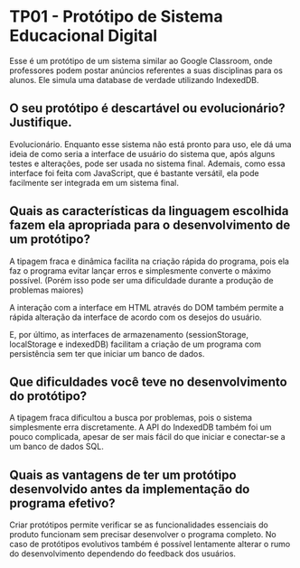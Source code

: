 # TP01 - Protótipo de Sistema Educacional Digital
Esse é um protótipo de um sistema similar ao Google Classroom, onde professores podem postar anúncios referentes a suas disciplinas para os alunos. Ele simula uma database de verdade utilizando IndexedDB.

## O seu protótipo é descartável ou evolucionário? Justifique.
Evolucionário. Enquanto esse sistema não está pronto para uso, ele dá uma ideia de como seria a interface de usuário do sistema que, após alguns testes e alterações, pode ser usada no sistema final. Ademais, como essa interface foi feita com JavaScript, que é bastante versátil, ela pode facilmente ser integrada em um sistema final.

## Quais as características da linguagem escolhida fazem ela apropriada para o desenvolvimento de um protótipo?
A tipagem fraca e dinâmica facilita na criação rápida do programa, pois ela faz o programa evitar lançar erros e simplesmente converte o máximo possível. (Porém isso pode ser uma dificuldade durante a produção de problemas maiores)

A interação com a interface em HTML através do DOM também permite a rápida alteração da interface de acordo com os desejos do usuário.

E, por último, as interfaces de armazenamento (sessionStorage, localStorage e indexedDB) facilitam a criação de um programa com persistência sem ter que iniciar um banco de dados.

## Que dificuldades você teve no desenvolvimento do protótipo?
A tipagem fraca dificultou a busca por problemas, pois o sistema simplesmente erra discretamente.
A API do IndexedDB também foi um pouco complicada, apesar de ser mais fácil do que iniciar e conectar-se a um banco de dados SQL.

## Quais as vantagens de ter um protótipo desenvolvido antes da implementação do programa efetivo?

Criar protótipos permite verificar se as funcionalidades essenciais do produto funcionam sem precisar desenvolver o programa completo. No caso de protótipos evolutivos também é possível lentamente alterar o rumo do desenvolvimento dependendo do feedback dos usuários.